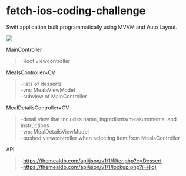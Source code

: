 # fetch-ios-coding-challenge

Swift application built programmatically using MVVM and Auto Layout.

![](app_preview.gif)

MainController
>-Root viewcontroller

MealsController+CV
>-lists of desserts\
-vm: MealsViewModel\
-subview of MainController

MealDetailsController+CV
>-detail view that includes name, ingredients/measurements, and instructions\
-vm: MealDetailsViewModel\
-pushed viewcontroller when selecting item from MealsController

API
>-https://themealdb.com/api/json/v1/1/filter.php?c=Dessert \
-https://themealdb.com/api/json/v1/1/lookup.php?i=\(id)
